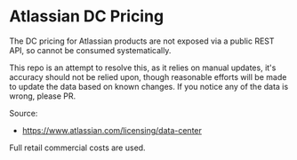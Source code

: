 # Atlassian DC Pricing

The DC pricing for Atlassian products are not exposed via a public REST API, so cannot be consumed systematically.

This repo is an attempt to resolve this, as it relies on manual updates, it's accuracy should not be relied upon, though reasonable efforts will be made to update the data based on known changes. If you notice any of the data is wrong, please PR.

Source:
 - https://www.atlassian.com/licensing/data-center
 
 Full retail commercial costs are used.
